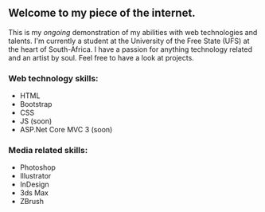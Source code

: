 ## Welcome to my piece of the internet.

This is my *ongoing* demonstration of my abilities with web technologies and talents. I'm currently a student at the University of the Free State (UFS) at the heart of South-Africa. I have a passion for anything technology related and an artist by soul. Feel free to have a look at projects.

### Web technology skills:

- HTML
- Bootstrap
- CSS
- JS (soon)
- ASP.Net Core MVC 3 (soon)

### Media related skills:
- Photoshop
- Illustrator
- InDesign
- 3ds Max
- ZBrush
